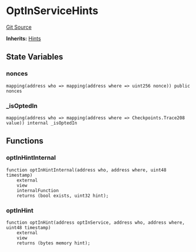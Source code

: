 # OptInServiceHints
[Git Source](https://github.com/symbioticfi/core/blob/5ab692fe7f696ff6aee61a77fae37dc444e1c86e/src/contracts/hints/OptInServiceHints.sol)

**Inherits:**
[Hints](/Users/andreikorokhov/symbiotic/core/docs/autogen/src/src/contracts/hints/Hints.sol/abstract.Hints.md)


## State Variables
### nonces

```solidity
mapping(address who => mapping(address where => uint256 nonce)) public nonces
```


### _isOptedIn

```solidity
mapping(address who => mapping(address where => Checkpoints.Trace208 value)) internal _isOptedIn
```


## Functions
### optInHintInternal


```solidity
function optInHintInternal(address who, address where, uint48 timestamp)
    external
    view
    internalFunction
    returns (bool exists, uint32 hint);
```

### optInHint


```solidity
function optInHint(address optInService, address who, address where, uint48 timestamp)
    external
    view
    returns (bytes memory hint);
```

